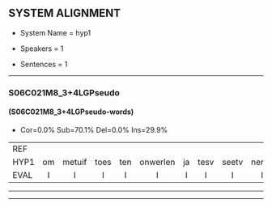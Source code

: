 
## SYSTEM ALIGNMENT

- System Name = hyp1

- Speakers = 1

- Sentences = 1

---

### S06C021M8_3+4LGPseudo

#### (S06C021M8_3+4LGPseudo-words)

- Cor=0.0%	Sub=70.1%	Del=0.0%	Ins=29.9%

|  |  |  |  |  |  |  |  |  |  |  |  |  |  |  |  |  |  |  |  |  |  |  |  |  |  |  |  |  |  |  |  |  |  |  |  |  |  |  |  |  |  |  |  |  |  |  |  |  |  |  |  |  |  |  |  |  |  |  |  |  |  |  |  |  |  |  |  |
|:--- |:---:|:---:|:---:|:---:|:---:|:---:|:---:|:---:|:---:|:---:|:---:|:---:|:---:|:---:|:---:|:---:|:---:|:---:|:---:|:---:|:---:|:---:|:---:|:---:|:---:|:---:|:---:|:---:|:---:|:---:|:---:|:---:|:---:|:---:|:---:|:---:|:---:|:---:|:---:|:---:|:---:|:---:|:---:|:---:|:---:|:---:|:---:|:---:|:---:|:---:|:---:|:---:|:---:|:---:|:---:|:---:|:---:|:---:|:---:|:---:|:---:|:---:|:---:|:---:|:---:|:---:|:---:|
| REF |  |  |  |  |  |  |  |  |  |  |  |  |  |  |  |  |  |  |  |  | *s | ometuif | * | toejietsen | oonwijlen | jattesiet | nurudien | stoenydaas | deuveltek | * | juitonie | gevijdel | sidowaan | spekkeraai | wachteniek | verpierik | nappegreeuw | mantaroen | schielendaspen | crobeklunker | * | kabbestepen | verwarig | ooiebiekje | fandelig | jalekrewen | smoralij | zeekvlachine | * | kanaroe | toineetlijgen | * | meitsegrok | kantelogsten | * | ondermind | choporatie | zennebral | ijraspangen | blottenduuf | girdofhaalder | tobbermoeit | poentalschouden | havedil | verbrakkertje | gerauwejaak | hapeneren |
| HYP1 | om | metuif | toes | ten | onwerlen | ja | tesv | seetv | neruv | tinv | stunidas | duivel | dik | yuv | ton | geveidel | cidoen | spekerai | wahteniek | verbirik | nappiggereeuw | mantarun | gen | daspen | gro | bik | kluder | kabesteben | ver | warig | ooibeekje | van | deling | jaer | rewen | smorale | cek | fa | flagcine | tanaru | tornel | lejgen | mij | metser | grok | ganden | leelogsten | honder | mi | choburati | cene | bra | eras | paren | bloten | duef | herendof | helder | doper | moeit | boentasgouden | avijl | dil | verbrakerte | grouwejak | hapen | ren |
| EVAL | I | I | I | I | I | I | I | I | I | I | I | I | I | I | I | I | I | I | I | I | S | S | S | S | S | S | S | S | S | S | S | S | S | S | S | S | S | S | S | S | S | S | S | S | S | S | S | S | S | S | S | S | S | S | S | S | S | S | S | S | S | S | S | S | S | S | S |
---

---
